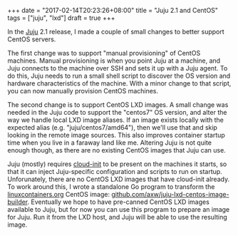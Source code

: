 +++
date = "2017-02-14T20:23:26+08:00"
title = "Juju 2.1 and CentOS"
tags = ["juju", "lxd"]
draft = true
+++

In the [Juju](https://jujucharms.com/) 2.1 release, I made a couple of small
changes to better support CentOS servers.

The first change was to support "manual provisioning" of CentOS machines.
Manual provisioning is when you point Juju at a machine, and Juju connects
to the machine over SSH and sets it up with a Juju agent. To do this, Juju
needs to run a small shell script to discover the OS version and hardware
characteristics of the machine. With a minor change to that script, you can
now manually provision CentOS machines.

The second change is to support CentOS LXD images. A small change was needed
in the Juju code to support the "centos7" OS version, and alter the way we
handle local LXD image aliases. If an image exists locally with the expected
alias (e.g. "juju/centos7/amd64"), then we'll use that and skip looking in
the remote image sources. This also improves container startup time when
you live in a faraway land like me. Altering Juju is not quite enough though,
as there are no existing CentOS images that Juju can use.

Juju (mostly) requires [cloud-init](https://cloudinit.readthedocs.io/) to be
present on the machines it starts, so that it can inject Juju-specific configuration
and scripts to run on startup. Unforunately, there are no CentOS LXD images
that have cloud-init already. To work around this, I wrote a standalone Go
program to transform the [linuxcontainers.org](https://linuxcontainers.org)
CentOS image: [github.com/axw/juju-lxd-centos-image-builder](https://github.com/axw/juju-lxd-centos-image-builder).
Eventually we hope to have pre-canned CentOS LXD images available to Juju,
but for now you can use this program to prepare an image for Juju. Run it from
the LXD host, and Juju will be able to use the resulting image.

